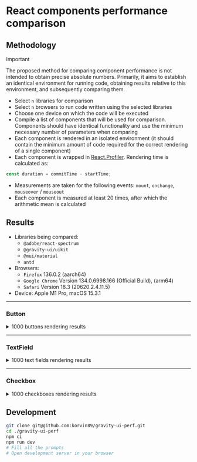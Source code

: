 # React components performance comparison

## Methodology

> [!IMPORTANT]
> The proposed method for comparing component performance is not intended to obtain precise absolute numbers. Primarily, it aims to establish an identical environment for running code, obtaining results relative to this environment, and subsequently comparing them.

- Select `n` libraries for comparison
- Select `n` browsers to run code written using the selected libraries
- Choose one device on which the code will be executed
- Compile a list of components that will be used for comparison. Components should have identical functionality and use the minimum necessary number of parameters when comparing
- Each component is rendered in an isolated environment (it should contain the minimum amount of code required for the correct rendering of a single component)
- Each component is wrapped in [React.Profiler](https://react.dev/reference/react/Profiler). Rendering time is calculated as:

```js
const duration = commitTime - startTime;
```

- Measurements are taken for the following events: `mount`, `onchange`, `mouseover` / `mouseout`
- Each component is measured at least 20 times, after which the arithmetic mean is calculated

## Results

- Libraries being compared:
  - `@adobe/react-spectrum`
  - `@gravity-ui/uikit`
  - `@mui/material`
  - `antd`
- Browsers:
  - `Firefox` 136.0.2 (aarch64)
  - `Google Chrome` Version 134.0.6998.166 (Official Build), (arm64)
  - `Safari` Version 18.3 (20620.2.4.11.5)
- Device: Apple M1 Pro, macOS 15.3.1

---

### Button

<details>
<summary>1000 buttons rendering results</summary>

#### Firefox

| Library               | Mount  | Onchange | Mouseover / Mouseout |
| :-------------------- | :----- | :------- | :------------------- |
| @adobe/react-spectrum | 140.31 | -        | 2.90                 |
| @gravity-ui/uikit     | 20.15  | -        | 0                    |
| @mui/material         | 112.28 | -        | 2.25                 |
| antd                  | 134.58 | -        | 0                    |

#### Google Chrome

| Library               | Mount  | Onchange | Mouseover / Mouseout |
| :-------------------- | :----- | :------- | :------------------- |
| @adobe/react-spectrum | 109.63 | -        | 2.32                 |
| @gravity-ui/uikit     | 19.95  | -        | 0                    |
| @mui/material         | 82.89  | -        | 1.75                 |
| antd                  | 101.32 | -        | 0                    |

#### Safari

| Library               | Mount  | Onchange | Mouseover / Mouseout |
| :-------------------- | :----- | :------- | :------------------- |
| @adobe/react-spectrum | 209.35 | -        | 3.87                 |
| @gravity-ui/uikit     | 36.50  | -        | 0                    |
| @mui/material         | 181.91 | -        | 3.21                 |
| antd                  | 211.40 | -        | 0                    |

</details>

---

### TextField

<details>
<summary>1000 text fields rendering results</summary>

#### Firefox

| Library               | Mount  | Onchange | Mouseover / Mouseout |
| :-------------------- | :----- | :------- | :------------------- |
| @adobe/react-spectrum | 197.10 | 3.58     | 2.67                 |
| @gravity-ui/uikit     | 52.31  | 3.28     | 0                    |
| @mui/material         | 321.23 | 2.78\*   | 0                    |
| antd                  | 119.25 | 2.69     | 0                    |

\* rendering occurs only when the first character is entered and the characters are completely deleted

#### Google Chrome

| Library               | Mount  | Onchange | Mouseover / Mouseout |
| :-------------------- | :----- | :------- | :------------------- |
| @adobe/react-spectrum | 223.36 | 2.05     | 1.14                 |
| @gravity-ui/uikit     | 46.57  | 1.62     | 0                    |
| @mui/material         | 218.56 | 1.88\*   | 0                    |
| antd                  | 101.57 | 1.57     | 0                    |

\* rendering occurs only when the first character is entered and the characters are completely deleted

#### Safari

| Library               | Mount  | Onchange | Mouseover / Mouseout |
| :-------------------- | :----- | :------- | :------------------- |
| @adobe/react-spectrum | 333.63 | 4.92     | 2.55                 |
| @gravity-ui/uikit     | 88.79  | 3.18     | 0                    |
| @mui/material         | 474.34 | 3.27\*   | 0                    |
| antd                  | 196.59 | 4.65     | 0                    |

\* rendering occurs only when the first character is entered and the characters are completely deleted

</details>

---

### Checkbox

<details>
<summary>1000 checkboxes rendering results</summary>

#### Firefox

| Library               | Mount  | Onchange | Mouseover / Mouseout |
| :-------------------- | :----- | :------- | :------------------- |
| @adobe/react-spectrum | 197.31 | 2.22     | 1.89                 |
| @gravity-ui/uikit     | 73.45  | 2.04     | 0                    |
| @mui/material         | 237.68 | 1.54     | 1.11                 |
| antd                  | 117.93 | 1.12     | 0                    |

#### Google Chrome

| Library               | Mount  | Onchange | Mouseover / Mouseout |
| :-------------------- | :----- | :------- | :------------------- |
| @adobe/react-spectrum | 233.31 | 1.59     | 1.27                 |
| @gravity-ui/uikit     | 60.10  | 1.40     | 0                    |
| @mui/material         | 157.18 | 1.31     | 0.63                 |
| antd                  | 90.63  | 0.95     | 0                    |

#### Safari

| Library               | Mount  | Onchange | Mouseover / Mouseout |
| :-------------------- | :----- | :------- | :------------------- |
| @adobe/react-spectrum | 378.46 | 2.60     | 2.62                 |
| @gravity-ui/uikit     | 116.52 | 4.20     | 0                    |
| @mui/material         | 359.78 | 2.56     | 1.98                 |
| antd                  | 193.97 | 2.01     | 0                    |

</details>

## Development

```bash
git clone git@github.com:korvin89/gravity-ui-perf.git
cd ./gravity-ui-perf
npm ci
npm run dev
# Fill all the prompts
# Open development server in your browser
```
